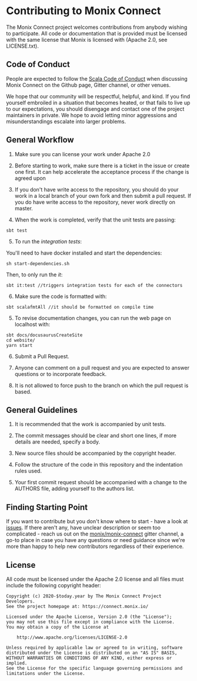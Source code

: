 # Contributing to Monix Connect

The Monix Connect project welcomes contributions from anybody wishing to participate.
All code or documentation that is provided must be licensed with the same
license that Monix is licensed with (Apache 2.0, see LICENSE.txt).

## Code of Conduct

People are expected to follow the [Scala Code of Conduct](https://www.scala-lang.org/conduct/)
when discussing Monix Connect on the Github page, Gitter channel, or other venues.

We hope that our community will be respectful, helpful, and kind. If you find 
yourself embroiled in a situation that becomes heated, or that fails to live up 
to our expectations, you should disengage and contact one of the project maintainers 
in private. We hope to avoid letting minor aggressions and misunderstandings 
escalate into larger problems.

## General Workflow

1. Make sure you can license your work under Apache 2.0 

2. Before starting to work, make sure there is a ticket in the issue
   or create one first. It can help accelerate the acceptance process
   if the change is agreed upon

3. If you don't have write access to the repository, you should do
   your work in a local branch of your own fork and then submit a pull
   request. If you do have write access to the repository, never work
   directly on master.
   
4. When the work is completed, verify that the unit tests are passing:

```sbtshell
sbt test
```

5. To run the _integration tests_:

You'll need to have docker installed and start the dependencies: 
```shell script
sh start-dependencies.sh
```

Then, to only run the _it_:
```sbtshell
sbt it:test //triggers integration tests for each of the connectors
```

6. Make sure the code is formatted with: 
```sbtshell
sbt scalafmtAll //it should be formatted on compile time
```

5. To revise documentation changes, you can run the web page on localhost with:
```sbtshell
sbt docs/docusaurusCreateSite
cd website/
yarn start
```
6. Submit a Pull Request.

7. Anyone can comment on a pull request and you are expected to
   answer questions or to incorporate feedback.

8. It is not allowed to force push to the branch on which the pull
   request is based.

## General Guidelines

1. It is recommended that the work is accompanied by unit tests.

2. The commit messages should be clear and short one lines, if more
   details are needed, specify a body.

3. New source files should be accompanied by the copyright header.

4. Follow the structure of the code in this repository and the
   indentation rules used.

5. Your first commit request should be accompanied with a change to
   the AUTHORS file, adding yourself to the authors list.
   
## Finding Starting Point

If you want to contribute but you don't know where to start - have a look at [issues](https://github.com/monix/monix-connect/issues).
If there aren't any, have unclear description or seem too complicated - reach us out on the [monix/monix-connect](https://gitter.im/monix/monix-connect) gitter channel,
 a go-to place in case you have any questions or need guidance since we're more than happy to help new contributors regardless of their experience.
   
## License

All code must be licensed under the Apache 2.0 license and all files 
must include the following copyright header:

```
Copyright (c) 2020-$today.year by The Monix Connect Project Developers.
See the project homepage at: https://connect.monix.io/

Licensed under the Apache License, Version 2.0 (the "License");
you may not use this file except in compliance with the License.
You may obtain a copy of the License at

    http://www.apache.org/licenses/LICENSE-2.0

Unless required by applicable law or agreed to in writing, software
distributed under the License is distributed on an "AS IS" BASIS,
WITHOUT WARRANTIES OR CONDITIONS OF ANY KIND, either express or implied.
See the License for the specific language governing permissions and
limitations under the License.
```
